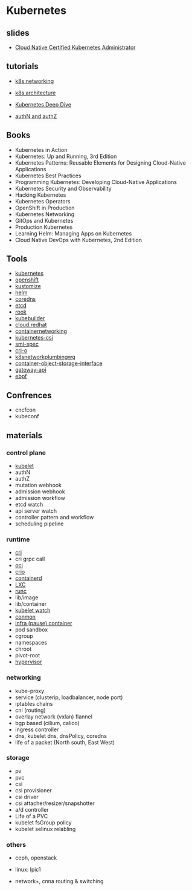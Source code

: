 # Kubernetes

## slides

- [Cloud Native Certified Kubernetes Administrator](https://lucid.app/lucidchart/b1b62a6e-1266-41dd-b48d-3c44252fb88f/view)

## tutorials

- [k8s networking](https://kube.academy/courses/networking-in-kubernetes)

- [k8s architecture](https://kube.academy/courses/kubernetes-in-depth/)

- [Kubernetes Deep Dive](https://acloudguru.com/course/kubernetes-deep-dive)

- [authN and authZ](https://faun.pub/how-to-add-an-user-to-a-kubernetes-cluster-an-overview-of-authn-in-k8s-d198adc08119)

## Books

- Kubernetes in Action
- Kubernetes: Up and Running, 3rd Edition
- Kubernetes Patterns: Reusable Elements for Designing Cloud-Native Applications
- Kubernetes Best Practices
- Programming Kubernetes: Developing Cloud-Native Applications
- Kubernetes Security and Observability
- Hacking Kubernetes
- Kubernetes Operators
- OpenShift in Production
- Kubernetes Networking
- GitOps and Kubernetes
- Production Kubernetes
- Learning Helm: Managing Apps on Kubernetes
- Cloud Native DevOps with Kubernetes, 2nd Edition

## Tools

- [kubernetes](https://kubernetes.io/docs/home/)
- [openshift](https://docs.openshift.com/container-platform/4.8/welcome/index.html)
- [kustomize](https://kustomize.io/)
- [helm](https://helm.sh/docs/)
- [coredns](https://coredns.io/)
- [etcd](https://etcd.io/)
- [rook](https://rook.io/)
- [kubebuilder](https://book.kubebuilder.io/)
- [cloud.redhat](https://cloud.redhat.com/learn/topics/operators)
- [containernetworking](https://github.com/containernetworking/cni)
- [kubernetes-csi](https://kubernetes-csi.github.io/docs/)
- [smi-spec](https://smi-spec.io/)
- [cri-o](https://cri-o.io/)
- [k8snetworkplumbingwg](https://github.com/k8snetworkplumbingwg/multus-cni)
- [container-object-storage-interface](https://container-object-storage-interface.github.io/)
- [gateway-api](https://gateway-api.sigs.k8s.io/)
- [ebpf](https://ebpf.io/)

## Confrences

- cncfcon
- kubeconf

## materials

### control plane

- [kubelet](https://aws.plainenglish.io/kubernetes-deep-dive-kubelet-e4527ed56f4c)
- authN
- authZ
- mutation webhook
- admission webhook
- admission workflow
- etcd watch
- api server watch
- controller pattern and workflow
- scheduling pipeline

### runtime

- [cri](https://www.aquasec.com/cloud-native-academy/container-security/container-runtime-interface/)
- cri grpc call
- [oci](https://phoenixnap.com/kb/docker-vs-containerd-vs-cri-o)
- [crio](https://cri-o.io/)
- [containerd](https://earthly.dev/blog/containerd-vs-docker/)
- [LXC](https://earthly.dev/blog/lxc-vs-docker/)
- [runc](https://stackoverflow.com/questions/41645665/how-containerd-compares-to-runc)
- lib/image
- lib/container
- [kubelet watch](https://aws.plainenglish.io/kubernetes-deep-dive-kubelet-e4527ed56f4c)
- [conmon](https://github.com/containers/conmon)
- [infra (pause) container](https://blog.devgenius.io/k8s-pause-container-f7abd1e9b488)
- pod sandbox
- cgroup
- namespaces
- chroot
- pivot-root
- [hypervisor](https://www.virtasant.com/blog/hypervisors-a-comprehensive-guide)

### networking

- kube-proxy
- service (clusterip, loadbalancer, node port)
- iptables chains
- cni (routing)
- overlay network (vxlan) flannel
- bgp based (cilium, calico)
- ingress controller
- dns, kubelet dns, dnsPolicy, coredns
- life of a packet (North south, East West)

### storage

- pv
- pvc
- csi
- csi provisioner
- csi driver
- csi attacher/resizer/snapshotter
- a/d controller
- Life of a PVC
- kubelet fsGroup policy
- kubelet selinux relabling

### others

- ceph, openstack

- linux: lpic1

- network+, cnna routing & switching
